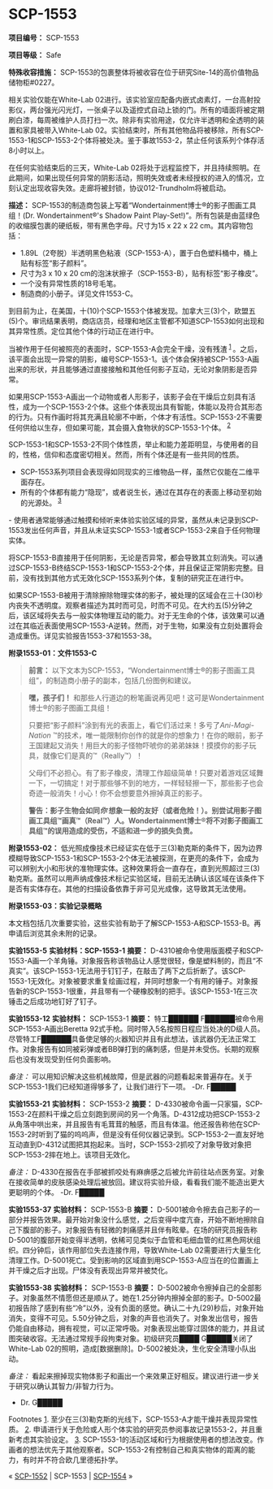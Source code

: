 # SCP-1553
                        


**项目编号：** SCP-1553

**项目等级：** Safe

**特殊收容措施：** SCP-1553的包裹整体将被收容在位于研究Site-14的高价值物品储物柜#0227。

相关实验仅能在White-Lab 02进行。该实验室应配备内嵌式卤素灯，一台高射投影仪，两台强光闪光灯，一张桌子以及遥控式自动上锁的门。所有的墙面将被定期刷白漆，每周被维护人员打扫一次。除非有实验用途，仅允许半透明和全透明的装置和家具被带入White-Lab 02。实验结束时，所有其他物品将被移除，所有SCP-1553-1和SCP-1553-2个体将被处决。鉴于事故1553-2，禁止任何该系列个体存活8小时以上。

在任何实验结束后的三天，White-Lab 02将处于远程监控下，并且持续照明。在此期间，如果出现任何异常的阴影活动，照明失效或者未经授权的进入的情况，立刻认定出现收容失效。走廊将被封锁，协议012-Trundholm将被启动。

**描述：** SCP-1553的制造商包装上写着“Wondertainment博士®的影子图画工具组！(Dr. Wondertainment®'s Shadow Paint Play-Set!)”。所有包装是由蓝绿色的收缩膜包裹的硬纸板，带有黑色字母。尺寸为15 x 22 x 22 cm。其内容物包括：

- 1.89L（2夸脱）半透明黑色粘液（SCP-1553-A），置于白色塑料桶中，桶上贴有标签“影子颜料”。
- 尺寸为3 x 10 x 20 cm的泡沫状擦子（SCP-1553-B），贴有标签“影子橡皮”。
- 一个没有异常性质的18号毛笔。
- 制造商的小册子。详见文件1553-C。

到目前为止，在美国，十(10)个SCP-1553个体被发现。加拿大三(3)个，欧盟五(5)个。审讯结果表明，商店店员，经理和地区主管都不知道SCP-1553如何出现和其异常性质。定位其他个体的行动正在进行中。

当被作用于任何被照亮的表面时，SCP-1553-A会完全干燥，没有残渣<sup class='footnoteref'>
 <a shape='rect' class='footnoteref' id='footnoteref-1' href='javascript:;' onclick='WIKIDOT.page.utils.scrollToReference(&apos;footnote-1&apos;)'>1</a>
</sup>。之后，该平面会出现一异常的阴影，编号SCP-1553-1。该个体会保持被SCP-1553-A画出来的形状，并且能够通过直接接触和其他任何影子互动，无论对象阴影是否异常。

如果用SCP-1553-A画出一个动物或者人形影子，该影子会在干燥后立刻具有活性，成为一个SCP-1553-2个体。这些个体表现出具有智能，体能以及符合其形态的行为。只有作画时将其充满且轮廓不中断，个体才有活性。SCP-1553-2不需要任何供给以生存，但如果可能，其会摄入食物状的SCP-1553-1个体。<sup class='footnoteref'>
 <a shape='rect' class='footnoteref' id='footnoteref-2' href='javascript:;' onclick='WIKIDOT.page.utils.scrollToReference(&apos;footnote-2&apos;)'>2</a>
</sup>

SCP-1553-1和SCP-1553-2不同个体性质，举止和能力差距明显，与使用者的目的，性格，信仰和态度密切相关。然而，所有个体还是有一些共同的性质。

- SCP-1553系列项目会表现得如同现实的三维物品一样，虽然它仅能在二维平面存在。
- 所有的个体都有能力“隐现”，或者说生长，通过在其存在的表面上移动至初始的光源处。<sup class='footnoteref'>
 <a shape='rect' class='footnoteref' id='footnoteref-3' href='javascript:;' onclick='WIKIDOT.page.utils.scrollToReference(&apos;footnote-3&apos;)'>3</a>
</sup>
- 使用者通常能够通过触摸和倾听来体验实验区域的异常，虽然从未记录到SCP-1553发出任何声音，并且从未证实SCP-1553-1或者SCP-1553-2来自于任何物理实体。

将SCP-1553-B直接用于任何阴影，无论是否异常，都会导致其立刻消失。可以通过SCP-1553-B终结SCP-1553-1和SCP-1553-2个体，并且保证正常阴影完整。目前，没有找到其他方式无效化SCP-1553系列个体，复制的研究正在进行中。

如果SCP-1553-B被用于清除擦除物理实体的影子，被处理的区域会在三十(30)秒内丧失不透明度。观察者描述为其时而可见，时而不可见。在大约五(5)分钟之后，该区域将失去与一般实体物理互动的能力。对于无生命的个体，该效果可以通过在其临近表面使用SCP-1553-A逆转。然而，对于生物，如果没有立刻处置将会造成重伤。详见实验报告1553-37和1553-38。

**附录1553-01：文件1553-C** 


> **前言：** 以下文本为SCP-1553，“Wondertainment博士®的影子图画工具组”，的制造商小册子的副本，包括几份图例和建议。
> 


> **嘿，孩子们！** 和那些人行道边的粉笔画说再见吧！这可是Wondertainment博士®的影子图画工具组！
> 
> 只要把“影子颜料”涂到有光的表面上，看它们活过来！多亏了*Ani-Magi-Nation* ™的技术，唯一能限制你创作的就是你的想象力！在你的眼前，影子王国建起又消失！用巨大的影子怪物吓唬你的弟弟妹妹！摸摸你的影子玩具，就像它们是真的™（Really™）！
> 
> 父母们不必担心。有了影子橡皮，清理工作超级简单！只要对着游戏区域舞一下，一切搞定！对于那些够不到的地方，一样轻轻擦一下，那些影子也会奇迹一般消失！小心！你不会想要意外擦掉真正的影子。
> 
> **警告：影子生物会如同*你* 想象一般的友好（或者危险！）。别尝试用影子图画工具组™画真™（Real™）人。Wondertainment博士®将不对影子图画工具组™的误用造成的受伤，不适和进一步的损失负责。** 
> 

**附录1553-02：** 低光照成像技术已经证实在低于三(3)勒克斯的条件下，因为边界模糊导致SCP-1553-1和SCP-1553-2个体无法被探测，在更亮的条件下，会成为可以辨别大小和形状的准物理实体。这种效果将会一直存在，直到光照超过三(3)勒克斯。虽然可以用声纳成像技术标记实验区域，目前无法确认该区域在该条件下是否有实体存在。其他的扫描设备依靠于非可见光成像，这导致其无法使用。

**附录1553-03：实验记录概略** 

本文档包括几次重要实验，这些实验有助于了解SCP-1553-A和SCP-1553-B。再申请后浏览其余未附的记录。

**实验1553-5** 
**实验材料：SCP-1553-1** 
**摘要：** D-4310被命令使用版面模子和SCP-1553-A画一个羊角锤。对象报告称该物品让人感觉很轻，像是塑料制的，而且“不真实”。该SCP-1553-1无法用于钉钉子，在敲击了两下之后折断了。该SCP-1553-1无效化。对象被要求重复绘画过程，并同时想象一个有用的锤子。对象报告新的SCP-1553-1很重，并且带有一个硬橡胶制的把手。该SCP-1553-1在三次锤击之后成功地钉好了钉子。

**实验1553-12** 
**实验材料：** SCP-1553-1
**摘要：** 特工██████ F██████被命令用SCP-1553-A画出Beretta 92式手枪。同时带入5名按照日程应当处决的D级人员。尽管特工F██████具备使足够的火器知识并且有此想法，该武器仍无法正常工作。对象报告有如同被彩弹或者BB弹打到的痛刺感，但是并未受伤。长期的观察后也没有发现受到任何负面影响。

*备注：* 可以用知识解决这些机械故障，但是武器的问题看起来普遍存在。关于SCP-1553-1我们已经知道得够多了，让我们进行下一项。
-Dr. F█████

**实验1553-21** 
**实验材料：** SCP-1553-2
**摘要：** D-4330被命令画一只家猫，SCP-1553-2在颜料干燥之后立刻跑到房间的另一个角落。D-4312成功把SCP-1553-2从角落中哄出来，并且报告有毛茸茸的触感，而且有体温。他还报告称他在SCP-1553-2时听到了猫的呜呜声，但是没有任何仪器记录到。SCP-1553-2一直友好地互动直到D-4312试图把其抱起来。当时，SCP-1553-2抓咬了对象导致对象把SCP-1553-2摔在地上。该项目无效化。

*备注：* D-4330在报告在手部被抓咬处有麻痹感之后被允许前往站点医务室。对象在接收简单的皮肤感染处理后被放回。建议将实验升级，看看我们能不能造出更大更聪明的个体。
-Dr. F█████

**实验1553-37** 
**实验材料：** SCP-1553-B
**摘要：** D-5001被命令擦去自己影子的一部分并报告效果。最开始对象没什么感觉，之后变得中度亢奋，开始不断地擦除自己下腹部的影子。对象报告有轻微的刺痛感并且伴有眩晕。在场的研究员报告称D-5001的腹部开始变得半透明，依稀可见类似于血管和毛细血管的红黑色网状组织。四分钟后，该作用部位失去连接作用，导致White-Lab 02需要进行大量生化清理工作。D-5001死亡。受到影响的区域直到用SCP-1553-A应当在的位置画上并干燥之后才出现。尸体没有表现出异常并被焚化。

**实验1553-38** 
**实验材料：** SCP-1553-B
**摘要：** D-5002被命令擦掉自己的全部影子。对象虽然不情愿但还是顺从了。她在1.25分钟内擦掉全部的影子。D-5002最初报告除了感到有些“冷”以外，没有负面的感觉。确认二十九(29)秒后，对象开始消失，变得不可见。5.50分钟之后，对象的声音也消失了。对象发出信号，报告仍能自由移动，拥有视觉，可以正常呼吸。对象表现出能穿过固体的能力，并且试图突破收容。无法通过常规手段拘束对象。初级研究员████ G█████关闭了White-Lab 02的照明，造成[数据删除]。D-5002被处决，生化安全清理小队出动。

*备注：* 看起来擦掉现实物体影子和画出一个来效果正好相反。建议进行进一步关于研究以确认其智力/非智力行为。
- Dr. G█████


Footnotes
<a shape='rect' href='javascript:;' onclick='WIKIDOT.page.utils.scrollToReference(&apos;footnoteref-1&apos;)'>1</a>. 至少在三(3)勒克斯的光线下，SCP-1553-A才能干燥并表现异常性质。
<a shape='rect' href='javascript:;' onclick='WIKIDOT.page.utils.scrollToReference(&apos;footnoteref-2&apos;)'>2</a>. 申请进行关于危险或人形个体实验的研究员参阅事故记录1553-2，并且重新考虑其实验设定。
<a shape='rect' href='javascript:;' onclick='WIKIDOT.page.utils.scrollToReference(&apos;footnoteref-3&apos;)'>3</a>. SCP-1553-1的活动区域和行为根据使用者的想法改变。作画者的想法优先于其他观察者。SCP-1553-2有控制自己和真实物体的距离的能力，有时并不符合欧几里德拓扑学。



« [SCP-1552](/scp-1552) | SCP-1553 | [SCP-1554](/scp-1554) »





                    
